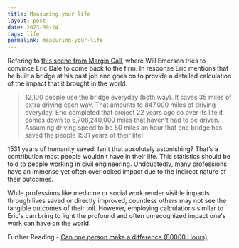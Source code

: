 ```yaml
---
title: Measuring your life
layout: post
date: 2023-09-24
tags: life
permalink: measuring-your-life
---
```


Refering to [this scene from Margin Call](https://youtu.be/m8Mc-38C88g?si=ND85xuCjTcBVEG3X), where Will Emerson tries to convince Eric Dale to come back to the firm. In response Eric mentions that he built a bridge at his past job and goes on to provide a detailed calculation of the impact that it brought in the world.

> 12,100 people use the bridge everyday (both way). It saves 35 miles of extra driving each way. That amounts to 847,000 miles of driving everyday. Eric completed that project 22 years ago so over its life it comes down to 6,708,240,000 miles that haven’t had to be driven. Assuming driving speed to be 50 miles an hour that one bridge has saved the people 1531 years of their life!

1531 years of humanity saved! Isn't that absolutely astonishing? That’s a contribution most people wouldn’t have in their life. This statistics should be told to people working in civil engineering. Undoubtedly, many professions have an immense yet often overlooked impact due to the indirect nature of their outcomes.

While professions like medicine or social work render visible impacts through lives saved or directly improved, countless others may not see the tangible outcomes of their toil. However, employing calculations similar to Eric's can bring to light the profound and often unrecognized impact one's work can have on the world.

Further Reading -
[Can one person make a difference (80000 Hours)](https://80000hours.org/career-guide/can-one-person-make-a-difference/)
